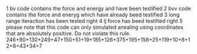 1 bv code contains the force and energy and have been testified
2 bvv code contains the force and eneryg which have already beed testified
3 long range iteraction has been tested right
4 lj force has beed testified right
5 please note that this code can only simulated anealing using coordinates that are absolutely positive. Do not violate this rule.
246+90+130+249+47+150+51+19+185+126+375+195+158+25+119+10+8+12+8+43+34+7
